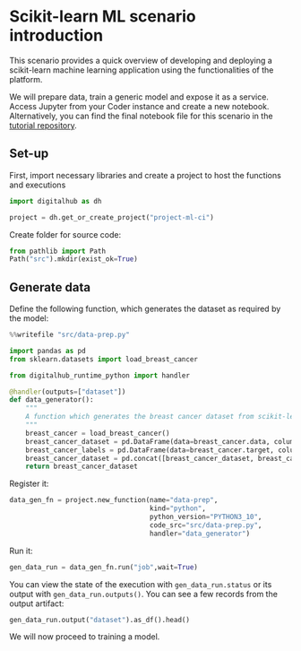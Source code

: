 # Scikit-learn ML scenario introduction

This scenario provides a quick overview of developing and deploying a scikit-learn machine learning application using the functionalities of the platform.

We will prepare data, train a generic model and expose it as a service. Access Jupyter from your Coder instance and create a new notebook. Alternatively, you can find the final notebook file for this scenario in the [tutorial repository](https://github.com/scc-digitalhub/digitalhub-tutorials/tree/main/s3-scikit-learn).

## Set-up

First, import necessary libraries and create a project to host the functions and executions

```python
import digitalhub as dh

project = dh.get_or_create_project("project-ml-ci")
```

Create folder for source code:

```python
from pathlib import Path
Path("src").mkdir(exist_ok=True)
```

## Generate data

Define the following function, which generates the dataset as required by the model:

```python
%%writefile "src/data-prep.py"

import pandas as pd
from sklearn.datasets import load_breast_cancer

from digitalhub_runtime_python import handler

@handler(outputs=["dataset"])
def data_generator():
    """
    A function which generates the breast cancer dataset from scikit-learn
    """
    breast_cancer = load_breast_cancer()
    breast_cancer_dataset = pd.DataFrame(data=breast_cancer.data, columns=breast_cancer.feature_names)
    breast_cancer_labels = pd.DataFrame(data=breast_cancer.target, columns=["target"])
    breast_cancer_dataset = pd.concat([breast_cancer_dataset, breast_cancer_labels], axis=1)
    return breast_cancer_dataset
```

Register it:

```python
data_gen_fn = project.new_function(name="data-prep",
                                   kind="python",
                                   python_version="PYTHON3_10",
                                   code_src="src/data-prep.py",
                                   handler="data_generator")
```

Run it:

```python
gen_data_run = data_gen_fn.run("job",wait=True)
```

You can view the state of the execution with `gen_data_run.status` or its output with `gen_data_run.outputs()`. You can see a few records from the output artifact:

```python
gen_data_run.output("dataset").as_df().head()
```

We will now proceed to training a model.
